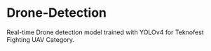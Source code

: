 # Drone-Detection
Real-time Drone detection model trained with YOLOv4 for Teknofest Fighting UAV Category.
